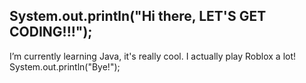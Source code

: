 ## System.out.println("Hi there, LET'S GET CODING!!!");
I’m currently learning Java, it's really cool.
I actually play Roblox a lot!
System.out.println("Bye!");
